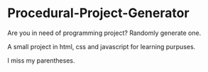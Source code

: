 # Procedural-Project-Generator
Are you in need of programming project? Randomly generate one.

A small project in html, css and javascript for learning purpuses.

I miss my parentheses.

